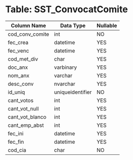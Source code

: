 # Table: SST_ConvocatComite

| Column Name | Data Type | Nullable |
|-------------|-----------|----------|
| cod_conv_comite | int | NO |
| fec_crea | datetime | YES |
| fec_venc | datetime | YES |
| cod_met_div | char | YES |
| doc_anx | varbinary | YES |
| nom_anx | varchar | YES |
| desc_conv | nvarchar | YES |
| id_uniq | uniqueidentifier | NO |
| cant_votos | int | YES |
| cant_vot_null | int | YES |
| cant_vot_blanco | int | YES |
| cant_emp_abst | int | YES |
| fec_ini | datetime | YES |
| fec_fin | datetime | YES |
| cod_cia | char | NO |
